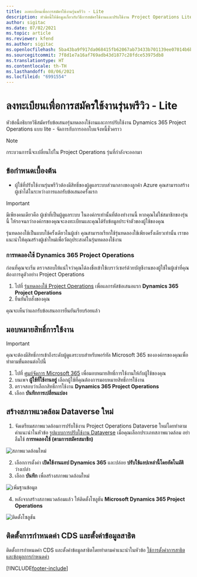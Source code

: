 ```yaml
---
title: ลงทะเบียนเพื่อการสมัครใช้งานรุ่นพรีวิว - Lite
description: หัวข้อนี้ให้ข้อมูลเกี่ยวกับวิธีการสมัครใช้งานและปรับใช้งาน Project Operations Lite - จัดการกับการออกใบแจ้งหนี้ชั่วคราว
author: sigitac
ms.date: 07/02/2021
ms.topic: article
ms.reviewer: kfend
ms.author: sigitac
ms.openlocfilehash: 5ba43ba9f917da068415fb62067ab73433b701139ee07014b6bd8c02612008ce
ms.sourcegitcommit: 7f8d1e7a16af769adb43d1877c28fdce53975db8
ms.translationtype: HT
ms.contentlocale: th-TH
ms.lasthandoff: 08/06/2021
ms.locfileid: "6991554"
---
```

# <a name="sign-up-for-a-preview-subscription---lite"></a>ลงทะเบียนเพื่อการสมัครใช้งานรุ่นพรีวิว - Lite 

หัวข้อนี้อธิบายวิธีสมัครรับข้อเสนอรุ่นทดลองใช้งานและการปรับใช้งาน Dynamics 365 Project Operations แบบ lite - จัดการกับการออกใบแจ้งหนี้ชั่วคราว

> [!NOTE]
> กระบวนการนี้จะเปลี่ยนไปใน Project Operations รุ่นที่กำลังจะออกมา

## <a name="prerequisites"></a>ข้อกำหนดเบื้องต้น
- ผู้ใช้ที่ปรับใช้งานรุ่นพรีวิวต้องมีสิทธิ์ของผู้ดูแลระบบส่วนกลางของลูกค้า Azure คุณสามารถสร้างผู้เช่าได้ในระหว่างการแลกรับข้อเสนอครั้งแรก

> [!IMPORTANT]
> มีเพียงคนเดียวคือ ผู้เช่าที่เป็นผู้ดูแลระบบ ในองค์กรเท่านั้นที่ต้องทำงานนี้ หากคุณไม่ใช่สมาชิกของรุ่นนี้ ให้รอจนกว่าองค์กรของคุณจะลงทะเบียนและคุณได้รับข้อมูลประจำตัวของผู้ใช้ของคุณ
> 
> รุ่นทดลองใช้เป็นแบบใช้ครั้งเดียวในผู้เช่า คุณสามารถเรียกใช้รุ่นทดลองใช้เพียงครั้งเดียวเท่านั้น เราขอแนะนำให้คุณสร้างผู้เช่าใหม่เพื่อวัตถุประสงค์ในรุ่นทดลองใช้งาน

### <a name="dynamics-365-project-operations-trial"></a>การทดลองใช้ Dynamics 365 Project Operations 

ก่อนที่คุณจะเริ่ม ตรวจสอบให้แน่ใจว่าคุณได้ลงชื่อเข้าใช้เบราว์เซอร์ด้วยบัญชีงานของผู้ใช้ในผู้เช่าที่คุณต้องการดูตัวอย่าง Project Operations

1. ไปที่ [รุ่นทดลองใช้ Project Operations](https://aka.ms/try-po) เพื่อแลกรหัสข้อเสนอแรก **Dynamics 365 Project Operations**
2. ยืนยันใบสั่งของคุณ

  คุณจะเห็นว่าแลกรับข้อเสนอการยืนยันเรียบร้อยแล้ว

## <a name="assign-licenses"></a>มอบหมายสิทธิ์การใช้งาน

> [!IMPORTANT]
> คุณจะต้องมีสิทธิ์การเข้าถึงระดับผู้ดูแลระบบสำหรับพอร์ทัล Microsoft 365 ขององค์กรของคุณเพื่อทำตามขั้นตอนต่อไปนี้


1. ไปที่ [ศูนย์จัดการ Microsoft 365](https://portal.office.com/) เพื่อมอบหมายสิทธิ์การใช้งานให้กับผู้ใช้ของคุณ
2. บนเพจ **ผู้ใช้ที่ใช้งานอยู่** เลือกผู้ใช้ที่คุณต้องการมอบหมายสิทธิ์การใช้งาน
3. ตรวจสอบว่าเลือกสิทธิ์การใช้งาน **Dynamics 365 Project Operations** 
4. เลือก **บันทึกการเปลี่ยนแปลง**

## <a name="create-a-new-dataverse-environment"></a>สร้างสภาพแวดล้อม Dataverse ใหม่

1. จัดเตรียมสภาพแวดล้อมการปรับใช้งาน Project Operations Dataverse ใหม่โดยทำตามคำแนะนำในหัวข้อ [รูปแบบการปรับใช้งาน Dataverse](lite-deployment.md) เมื่อคุณเลือกประเภทสภาพแวดล้อม อย่าลืมใช้ **การทดลองใช้ (ตามการสมัครสมาชิก)**

  ![สภาพแวดล้อมใหม่](./media/19CreateEnvironment.png)

2. เลือกการตั้งค่า **เปิดใช้งานแอป Dynamics 365** และปล่อย **ปรับใช้แอปเหล่านี้โดยอัตโนมัติ** ว่างเปล่า  
3. เลือก **บันทึก** เพื่อสร้างสภาพแวดล้อมใหม่

  ![เพิ่มฐานข้อมูล](./media/20CreateEnvironment1.png)

4. หลังจากสร้างสภาพแวดล้อมแล้ว ให้ติดตั้งโซลูชัน **Microsoft Dynamics 365 Project Operations** 

![ติดตั้งโซลูชัน](./media/21InstallSolution.png)

## <a name="install-a-cds-configuration-and-setup-demo-data"></a>ติดตั้งการกำหนดค่า CDS และตั้งค่าข้อมูลสาธิต

ติดตั้งการกำหนดค่า CDS และตั้งค่าข้อมูลสาธิตโดยทำตามคำแนะนำในหัวข้อ [ใช้การตั้งค่าการสาธิตและข้อมูลการกำหนดค่า](lite-apply-demo-setup-config-data.md)


[!INCLUDE[footer-include](../includes/footer-banner.md)]
